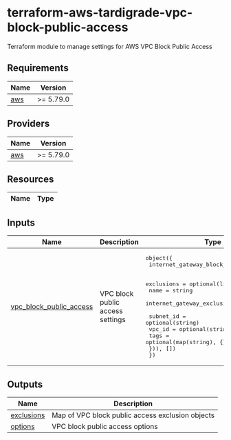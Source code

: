 # terraform-aws-tardigrade-vpc-block-public-access
Terraform module to manage settings for AWS VPC Block Public Access

<!-- BEGIN TFDOCS -->
## Requirements

| Name | Version |
|------|---------|
| <a name="requirement_aws"></a> [aws](#requirement\_aws) | >= 5.79.0 |

## Providers

| Name | Version |
|------|---------|
| <a name="provider_aws"></a> [aws](#provider\_aws) | >= 5.79.0 |

## Resources

| Name | Type |
|------|------|

## Inputs

| Name | Description | Type | Default | Required |
|------|-------------|------|---------|:--------:|
| <a name="input_vpc_block_public_access"></a> [vpc\_block\_public\_access](#input\_vpc\_block\_public\_access) | VPC block public access settings | <pre>object({<br>    internet_gateway_block_mode = string<br><br>    exclusions = optional(list(object({<br>      name                            = string<br>      internet_gateway_exclusion_mode = string<br><br>      subnet_id = optional(string)<br>      vpc_id    = optional(string)<br>      tags      = optional(map(string), {})<br>    })), [])<br>  })</pre> | n/a | yes |

## Outputs

| Name | Description |
|------|-------------|
| <a name="output_exclusions"></a> [exclusions](#output\_exclusions) | Map of VPC block public access exclusion objects |
| <a name="output_options"></a> [options](#output\_options) | VPC block public access options |

<!-- END TFDOCS -->
